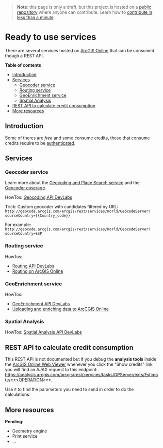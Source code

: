 > **Note**: this page is only a draft, but this project is hosted on a [public repository](https://github.com/hhkaos/awesome-arcgis) where anyone can contribute. Learn how to [contribute in less than a minute](https://github.com/hhkaos/awesome-arcgis/blob/master/CONTRIBUTING.md#contributions).

# Ready to use services

There are several services hosted on [ArcGIS Online](../../README.md) that can be consumed though a REST API.

<!-- START doctoc generated TOC please keep comment here to allow auto update -->
<!-- DON'T EDIT THIS SECTION, INSTEAD RE-RUN doctoc TO UPDATE -->
**Table of contents**

- [Introduction](#introduction)
- [Services](#services)
  - [Geocoder service](#geocoder-service)
  - [Routing service](#routing-service)
  - [GeoEnrichment service](#geoenrichment-service)
  - [Spatial Analysis](#spatial-analysis)
- [REST API to calculate credit consumption](#rest-api-to-calculate-credit-consumption)
- [More resources](#more-resources)

<!-- END doctoc generated TOC please keep comment here to allow auto update -->

## Introduction

Some of theres are *free* and some consume [credits](../../credits/README.md), those that consume credits require to be [authenticated](../../../../name-users/oauth/README.md).

## Services

### Geocoder service

Learn more about the [Geocoding and Place Search service](https://developers.arcgis.com/features/geocoding/) and the [Geocoder coverage](https://doc.arcgis.com/en/arcgis-online/reference/geocode-coverage.htm).

HowTos: [Geocoding API DevLabs](https://developers.arcgis.com/labs/browse/?topic=Geocoding&product=any)

Trick: Custom geocoder with candidates filtered by URL: `http://geocode.arcgis.com/arcgis/rest/services/World/GeocodeServer?sourceCountry={{Country_code}}`

For example:
`http://geocode.arcgis.com/arcgis/rest/services/World/GeocodeServer?sourceCountry=ESP`


### Routing service

HowTos:
* [Routing API DevLabs](https://developers.arcgis.com/labs/browse/?topic=Routing&product=any)
* [Routing on ArcGIS Online](http://odoe.net/blog/routing-arcgis-online/)

### GeoEnrichment service

HowTos:

* [GeoEnrichment API DevLabs](https://developers.arcgis.com/labs/browse/?topic=Demographics&product=any)
* [Uploading and enriching data to ArcCGIS Online](http://odoe.net/blog/uploading-enriching-data-arcgis-online/)

### Spatial Analysis

HowTos: [Spatial Analysis API DevLabs](https://developers.arcgis.com/labs/browse/?topic=Spatial-Analysis&product=any)


## REST API to calculate credit consumption

This REST API is not documented but if you debug the **analysis tools** inside the [ArcGIS Online Web Viewer](http://www.arcgis.com/home/webmap/viewer.html) whenever you click the "Show credits" link you will find an AJAX request to this endpoint: https://analysis.arcgis.com/arcgis/rest/services/tasks/GPServer/exts/Estimate/**<OPERATION>**.

Use it to find the parameters you need to send in order to do the calculations.

## More resources

**Pending**:

* Geometry engine
* Print service
* ...
